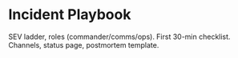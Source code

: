 # Incident Playbook
SEV ladder, roles (commander/comms/ops). First 30-min checklist.
Channels, status page, postmortem template.
